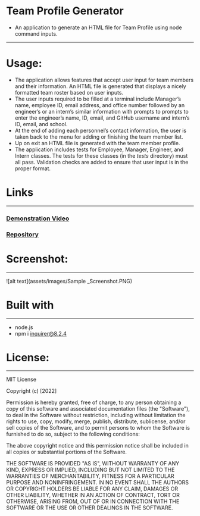 # Team Profile Generator

- An application to generate an HTML file for Team Profile using node command inputs. 
----------------------------------------------------------------------

# Usage:
- The application allows features that accept user input for team members and their information. An HTML file is generated that displays a nicely formatted team roster based on user inputs.
- The user inputs required to be filled at a terminal include Manager’s name, employee ID, email address, and office number followed by an engineer’s or an intern’s similar information with prompts to prompts to enter the engineer’s name, ID, email, and GitHub username and intern’s ID, email, and school.
- At the end of adding each personnel’s contact information, the user is taken back to the menu for adding or finishing the team member list.
- Up on exit an HTML file is generated with the team member profile. 
- The application includes tests for Employee, Manager, Engineer, and Intern classes. The tests for these classes (in the _tests_ directory) must all pass. Validation checks are added to ensure that user input is in the proper format.



# Links
-----------------------------------------------------------------------
### [Demonstration Video](https://youtu.be/gGOGkQE_CmY)
### [Repository](https://github.com/Micky-Ad/Team-Profile-Generator)


# Screenshot:
----------------------------------------------------------------------

 ![alt text](assets/images/Sample _Screenshot.PNG)



# Built with
-----------------------------------------------------------------------
 - node.js
 - npm i inquirer@8.2.4
 
# License:
-----------------------------------------------------------------------
MIT License

  Copyright (c) [2022]

Permission is hereby granted, free of charge, to any person obtaining a copy of this software and associated documentation files (the "Software"), to deal in the Software without restriction, including without limitation the rights to use, copy, modify, merge, publish, distribute, sublicense, and/or sell copies of the Software, and to permit persons to whom the Software is furnished to do so, subject to the following conditions:

The above copyright notice and this permission notice shall be included in all copies or substantial portions of the Software.

THE SOFTWARE IS PROVIDED "AS IS", WITHOUT WARRANTY OF ANY KIND, EXPRESS OR IMPLIED, INCLUDING BUT NOT LIMITED TO THE WARRANTIES OF MERCHANTABILITY, FITNESS FOR A PARTICULAR PURPOSE AND NONINFRINGEMENT. IN NO EVENT SHALL THE AUTHORS OR COPYRIGHT HOLDERS BE LIABLE FOR ANY CLAIM, DAMAGES OR OTHER LIABILITY, WHETHER IN AN ACTION OF CONTRACT, TORT OR OTHERWISE, ARISING FROM, OUT OF OR IN CONNECTION WITH THE SOFTWARE OR THE USE OR OTHER DEALINGS IN THE SOFTWARE.
